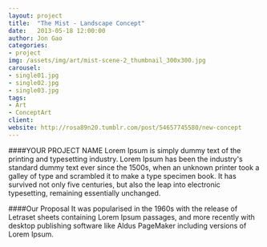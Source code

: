 ```yaml
---
layout: project
title:  "The Mist - Landscape Concept"
date:   2013-05-18 12:00:00
author: Jon Gao
categories:
- project
img: /assets/img/art/mist-scene-2_thumbnail_300x300.jpg
carousel:
- single01.jpg
- single02.jpg
- single03.jpg
tags:
- Art
- ConceptArt
client: 
website: http://rosa89n20.tumblr.com/post/54657745580/new-concept
---
```

####YOUR PROJECT NAME
Lorem Ipsum is simply dummy text of the printing and typesetting industry. Lorem Ipsum has been the industry's standard dummy text ever since the 1500s, when an unknown printer took a galley of type and scrambled it to make a type specimen book. It has survived not only five centuries, but also the leap into electronic typesetting, remaining essentially unchanged.

####Our Proposal
It was popularised in the 1960s with the release of Letraset sheets containing Lorem Ipsum passages, and more recently with desktop publishing software like Aldus PageMaker including versions of Lorem Ipsum.

